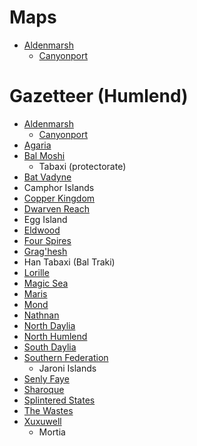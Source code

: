# Maps
- [Aldenmarsh](aldenmarsh.md)
    - [Canyonport](canyonport.md)

# Gazetteer (Humlend)
- [Aldenmarsh](aldenmarsh.md)
    - [Canyonport](canyonport.md)
- [Agaria](agaria.md)
- [Bal Moshi](bal_moshi.md)
    - Tabaxi (protectorate)
- [Bat Vadyne](bat_vadyne.md)
- Camphor Islands
- [Copper Kingdom](copper_kingdom.md)
- [Dwarven Reach](dwarven_reach.md)
- Egg Island
- [Eldwood](eldwood.md)
- [Four Spires](four_spires.md)
- [Grag'hesh](graghesh.md)
- Han Tabaxi (Bal Traki)
- [Lorille](lorille.md)
- [Magic Sea](magic_sea.md)
- [Maris](maris.md)
- [Mond](mond.md)
- [Nathnan](nathnan.md)
- [North Daylia](north_daylia.md)
- [North Humlend](north_humlend.md)
- [South Daylia](south_daylia.md)
- [Southern Federation](southern_federation.md)
    - Jaroni Islands
- [Senly Faye](senly_faye.md)
- [Sharoque](sharoque.md)
- [Splintered States](splintered_states.md)
- [The Wastes](wastes.md)
- [Xuxuwell](xuxuwell.md)
    - Mortia

